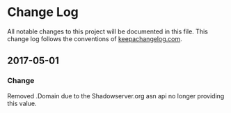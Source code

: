 # Change Log
All notable changes to this project will be documented in this file. This change log follows the conventions of [keepachangelog.com](http://keepachangelog.com/).

## 2017-05-01
### Change

Removed .Domain due to the Shadowserver.org asn api no longer providing this value.
